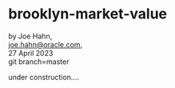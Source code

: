 # brooklyn-market-value

by Joe Hahn,<br />
joe.hahn@oracle.com,<br />
27 April 2023<br />
git branch=master

under construction....

